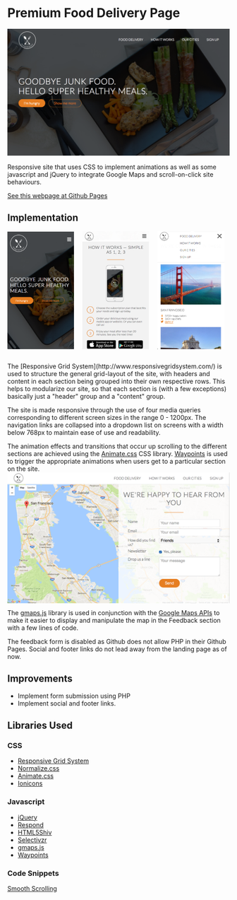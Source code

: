 # Premium Food Delivery Page
![Header](screenshots/header.png)

Responsive site that uses CSS to implement animations as well as some javascript and jQuery to integrate Google Maps and scroll-on-click site behaviours.

[See this webpage at Github Pages](https://shern15.github.io/PremiumFoodDelivery/)

## Implementation
<div width="100%" style="margin: 0 auto; margin-bottom: 10px;"><img src="screenshots/header-mobile.png" alt="Header Mobile" width="30%" height="auto" style="display:inline-block; margin-right: 3%;"/> <img src="screenshots/steps-mobile.png" alt="Header Mobile" width="30%" height="auto" style="display:inline-block; margin-right: 3%;"/> <img src="screenshots/cities-mobile.png" alt="Header Mobile" width="30%" height="auto" style="height: auto; display:inline-block;"/>
</div>
<br />
The [Responsive Grid System](http://www.responsivegridsystem.com/) is used to structure the general grid-layout of the site, with headers and content in each section being grouped into their own respective rows. This helps to modularize our site, so that each section is (with a few exceptions) basically just a "header" group and a "content" group.

The site is made responsive through the use of four media queries corresponding to different screen sizes in the range 0 - 1200px. The navigation links are collapsed into a dropdown list on screens with a width below 768px to maintain ease of use and readability.

The animation effects and transitions that occur up scrolling to the different sections are achieved using the [Animate.css](https://daneden.github.io/animate.css/) CSS library. [Waypoints](http://imakewebthings.com/waypoints/) is used to trigger the appropriate animations when users get to a particular section on the site.
<br />
<img src="screenshots/map-form.png" alt="Map and Form" style="margin-bottom: 10px;"/>
<br />
The [gmaps.js](https://hpneo.github.io/gmaps/) library is used in conjunction with the [Google Maps APIs](https://developers.google.com/maps/) to make it easier to display and manipulate the map in the Feedback section with a few lines of code.

The feedback form is disabled as Github does not allow PHP in their Github Pages. Social and footer links do not lead away from the landing page as of now.


## Improvements

* Implement form submission using PHP
* Implement social and footer links.


## Libraries Used

### CSS
* [Responsive Grid System](http://www.responsivegridsystem.com/)
* [Normalize.css](https://necolas.github.io/normalize.css/)
* [Animate.css](https://daneden.github.io/animate.css/)
* [Ionicons](http://ionicons.com/)


### Javascript
* [jQuery](https://jquery.com/)
* [Respond](https://github.com/scottjehl/Respond) 
* [HTML5Shiv](https://github.com/aFarkas/html5shiv)
* [Selectivzr](http://selectivizr.com/)
* [gmaps.js](https://hpneo.github.io/gmaps/)
* [Waypoints](http://imakewebthings.com/waypoints/)

### Code Snippets

[Smooth Scrolling](https://css-tricks.com/snippets/jquery/smooth-scrolling/)
